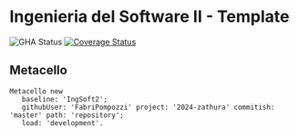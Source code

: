 # Ingenieria del Software II - Template

![GHA Status](https://github.com/uca-argentina/2024-zathura/actions/workflows/GHA.yml/badge.svg)
[![Coverage Status](https://coveralls.io/repos/github/uca-argentina/2024-zathura/badge.svg?branch=master)](https://coveralls.io/github/uca-argentina/2024-zathura?branch=master)

## Metacello

```smalltalk
Metacello new
   baseline: 'IngSoft2';
   githubUser: 'FabriPompozzi' project: '2024-zathura' commitish: 'master' path: 'repository';
   load: 'development'.
```
